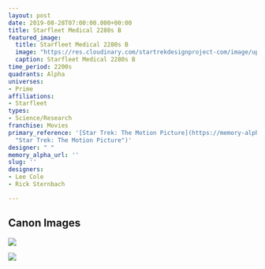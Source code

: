 ```yaml
---
layout: post
date: 2019-08-28T07:00:00.000+00:00
title: Starfleet Medical 2280s B
featured_image:
  title: Starfleet Medical 2280s B
  image: "https://res.cloudinary.com/startrekdesignproject-com/image/upload/v1567029724/StarfleetMedical2280sB.png"
  caption: Starfleet Medical 2280s B
time_period: 2200s
quadrants: Alpha
universes:
- Prime
affiliations:
- Starfleet
types:
- Science/Research
franchise: Movies
primary_reference: '[Star Trek: The Motion Picture](https://memory-alpha.fandom.com/wiki/Star_Trek:_The_Motion_Picture
  "Star Trek: The Motion Picture")'
designer: " "
memory_alpha_url: ''
slug: ''
designers:
- Lee Cole
- Rick Sternbach

---
```

## Canon Images

![](https://res.cloudinary.com/startrekdesignproject-com/image/upload/v1567029724/Starfleet-Medical-Star-Trek-II-_1.jpg)

![](https://res.cloudinary.com/startrekdesignproject-com/image/upload/v1567029724/Starfleet-Medical-Star-Trek-II-_2.jpg)
